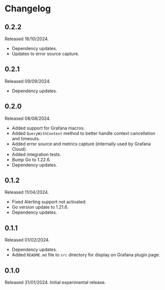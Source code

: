 # Changelog

## 0.2.2

Released 16/10/2024.

- Dependency updates.
- Updates to error source capture.

## 0.2.1

Released 09/09/2024.

- Dependency updates.

## 0.2.0

Released 08/08/2024.

- Added support for Grafana macros.
- Added `QueryWithContext` method to better handle context cancellation and timeouts.
- Added error source and metrics capture (internally used by Grafana Cloud).
- Added integration tests.
- Bump Go to 1.22.6.
- Dependency updates.

## 0.1.2

Released 11/04/2024.

- Fixed Alerting support not activated.
- Go version update to 1.21.6.
- Dependency updates.

## 0.1.1

Released 01/02/2024.

- Dependency updates.
- Added `README.md` file to `src` directory for display on Grafana plugin page.

## 0.1.0

Released 31/01/2024. Initial experimental release.

